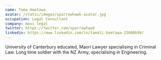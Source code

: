 ```yaml
---
name: Tama Hoetawa
avatar: /static/images/sparrowhawk-avatar.jpg
occupation: Legal Consultant
company: maui legal
twitter: https://twitter.com/sparrowhawk
linkedin: https://www.linkedin.com/in/tamati-hoetawa-23000b94/
---
```


University of Canterbury educated, Maori Lawyer specialising in Criminal Law. Long time soldier with the NZ Army, specialising in Engineering. 
